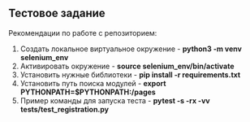 ## Тестовое задание

Рекомендации по работе с репозиторием:
1. Создать локальное виртуальное окружение - **python3 -m venv selenium_env**
2. Активировать окружение - **source selenium_env/bin/activate**
3. Установить нужные библиотеки - **pip install -r requirements.txt**
4. Установить путь поиска модулей - **export PYTHONPATH=$PYTHONPATH:/pages**
5. Пример команды для запуска теста - **pytest -s -rx -vv tests/test_registration.py**